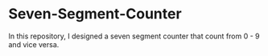 # Seven-Segment-Counter

In this repository, I designed a seven segment counter that count from 0 - 9 and vice versa.
